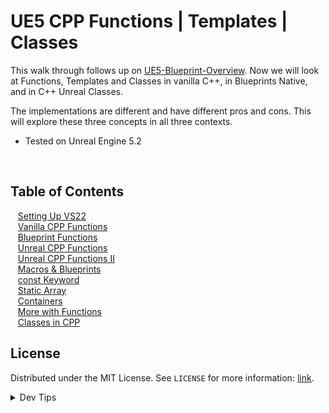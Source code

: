 # UE5 CPP Functions | Templates | Classes


<!-- OVERVIEW -->
This walk through follows up on [UE5-Blueprint-Overview](https://github.com/maubanel/UE5-BP-Overview/tree/main). Now we will look at Functions, Templates and Classes in vanilla C++, in Blueprints Native, and in C++ Unreal Classes.

The implementations are different and have different pros and cons.  This will explore these three concepts in all three contexts.

* Tested on Unreal Engine 5.2

<br>

<!-- TOC -->
## Table of Contents

<kbd></kbd> &nbsp;&nbsp; [Setting Up VS22](setting-up/README.md#user-content-setting-up-unreal) <br>
<kbd></kbd> &nbsp;&nbsp; [Vanilla CPP Functions](vanilla-functions/README.md#user-content-vanilla-cpp-functions) <br>
<kbd></kbd> &nbsp;&nbsp; [Blueprint Functions](bp-functions/README.md#user-content-blueprint-functions) <br>
<kbd></kbd> &nbsp;&nbsp; [Unreal CPP Functions](unreal-cpp-functions/README.md#user-content-unreal-cpp-functions) <br>
<kbd></kbd> &nbsp;&nbsp; [Unreal CPP Functions II](unreal-cpp-functions-ii/README.md#user-content-unreal-cpp-functions-ii) <br>
<kbd></kbd> &nbsp;&nbsp; [Macros & Blueprints](macros/README.md#user-content-macros--blueprints) <br>
<kbd></kbd> &nbsp;&nbsp; [const Keyword](const/README.md#user-content-const-keyword) <br>
<kbd></kbd> &nbsp;&nbsp; [Static Array](static-array/README.md#user-content-static-array) <br>
<kbd></kbd> &nbsp;&nbsp; [Containers](containers/README.md#user-content-containers) <br>
<kbd></kbd> &nbsp;&nbsp; [More with Functions](more-functions/README.md#user-content-more-with-functions) <br>
<kbd></kbd> &nbsp;&nbsp; [Classes in CPP](classes-cpp/README.md#user-content-classes-in-cpp) <br>


<!-- LICENSE -->
## License
Distributed under the MIT License. See `LICENSE` for more information: [link](LICENSE).

</details>
<details><summary>Dev Tips</summary>
make git m="add commit message"
</details>